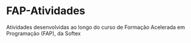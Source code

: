 # FAP-Atividades
Atividades desenvolvidas ao longo do curso de Formação Acelerada em Programação (FAP), da Softex
